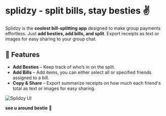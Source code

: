 # splidzy - split bills, stay besties ✌️

Splidzy is the **coolest bill-splitting app** designed to make group payments effortless. Just **add besties, add bills, and split**. Export receipts as text or images for easy sharing to your group chat.

## 🚀 Features

- **Add Besties** – Keep track of who’s in on the split.
- **Add Bills** – Add items, you can either select all or specified friends assigned to a bill.
- **Copy & Share** – Export summarize receipts on how much each friend's total as text or images for easy sharing.

![Splidzy UI](https://your-image-link-here.com)

**see u around bestie** 💖

